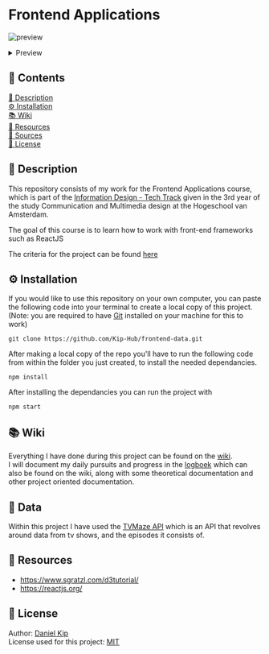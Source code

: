 # Frontend Applications

![preview](https://i.imgur.com/ULLRS0D.png)
<details>

<summary>Preview</summary

![gif](https://i.imgur.com/YHXXoE2.gif)

</details>

## 📁 Contents
[🚀 Description](https://github.com/Kip-Hub/frontend-applications#-description)  
[⚙️ Installation](https://github.com/Kip-Hub/frontend-applications#-installation)  
[📚 Wiki](https://github.com/Kip-Hub/frontend-applications#-wiki)  
[🧩 Resources](https://github.com/Kip-Hub/frontend-applications#-resources)  
[🙋 Sources](https://github.com/Kip-Hub/frontend-applications#-sources)  
[📎 License](https://github.com/Kip-Hub/frontend-applications#-license)  

## 🚀 Description

This repository consists of my work for the Frontend Applications course, which is part of the [Information Design - Tech Track](https://github.com/cmda-tt) given in the 3rd year of the study Communication and Multimedia design at the Hogeschool van Amsterdam.

The goal of this course is to learn how to work with front-end frameworks such as ReactJS 


The criteria for the project can be found [here](https://github.com/Kip-Hub/frontend-applications/wiki/rubric)


## ⚙️ Installation

If you would like to use this repository on your own computer, you can paste the following code into your terminal to create a local copy of this project.  
(Note: you are required to have [Git](https://git-scm.com/downloads) installed on your machine for this to work)

```
git clone https://github.com/Kip-Hub/frontend-data.git
```

After making a local copy of the repo you'll have to run the following code from within the folder you just created, to install the needed dependancies.

```
npm install
```

After installing the dependancies you can run the project with

```
npm start
```


## 📚 Wiki

Everything I have done during this project can be found on the [wiki](https://github.com/Kip-Hub/frontend-applications/wiki).  
I will document my daily pursuits and progress in the [logboek](https://github.com/Kip-Hub/frontend-applications/wiki/logboek) which can also be found on the wiki, along with some theoretical documentation and other project oriented documentation.

## 🧩 Data

Within this project I have used the [TVMaze API](https://www.tvmaze.com/api) which is an API that revolves around data from tv shows, and the episodes it consists of.

## 🙋 Resources

* https://www.sgratzl.com/d3tutorial/  
* https://reactjs.org/


## 📎 License

Author: [Daniel Kip](https://github.com/Kip-Hub)  
License used for this project: [MIT](https://github.com/Kip-Hub/frontend-applications/blob/main/LICENSE)